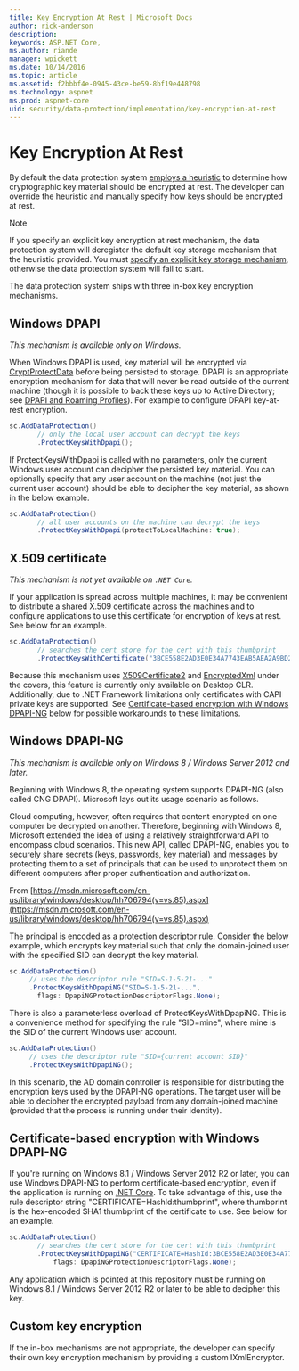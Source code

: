 ```yaml
---
title: Key Encryption At Rest | Microsoft Docs
author: rick-anderson
description: 
keywords: ASP.NET Core,
ms.author: riande
manager: wpickett
ms.date: 10/14/2016
ms.topic: article
ms.assetid: f2bbbf4e-0945-43ce-be59-8bf19e448798
ms.technology: aspnet
ms.prod: aspnet-core
uid: security/data-protection/implementation/key-encryption-at-rest
---
```

# Key Encryption At Rest

<a name=data-protection-implementation-key-encryption-at-rest></a>

By default the data protection system [employs a heuristic](../configuration/default-settings.md#data-protection-default-settings) to determine how cryptographic key material should be encrypted at rest. The developer can override the heuristic and manually specify how keys should be encrypted at rest.

> [!NOTE]
> If you specify an explicit key encryption at rest mechanism, the data protection system will deregister the default key storage mechanism that the heuristic provided. You must [specify an explicit key storage mechanism](key-storage-providers.md#data-protection-implementation-key-storage-providers), otherwise the data protection system will fail to start.

<a name=data-protection-implementation-key-encryption-at-rest-providers></a>

The data protection system ships with three in-box key encryption mechanisms.

## Windows DPAPI

*This mechanism is available only on Windows.*

When Windows DPAPI is used, key material will be encrypted via [CryptProtectData](https://msdn.microsoft.com/en-us/library/windows/desktop/aa380261(v=vs.85).aspx) before being persisted to storage. DPAPI is an appropriate encryption mechanism for data that will never be read outside of the current machine (though it is possible to back these keys up to Active Directory; see [DPAPI and Roaming Profiles](https://support.microsoft.com/en-us/kb/309408/#6)). For example to configure DPAPI key-at-rest encryption.

````csharp
sc.AddDataProtection()
       // only the local user account can decrypt the keys
       .ProtectKeysWithDpapi();
   ````

If ProtectKeysWithDpapi is called with no parameters, only the current Windows user account can decipher the persisted key material. You can optionally specify that any user account on the machine (not just the current user account) should be able to decipher the key material, as shown in the below example.

````csharp
sc.AddDataProtection()
       // all user accounts on the machine can decrypt the keys
       .ProtectKeysWithDpapi(protectToLocalMachine: true);
   ````

## X.509 certificate

*This mechanism is not yet available on `.NET Core`.*

If your application is spread across multiple machines, it may be convenient to distribute a shared X.509 certificate across the machines and to configure applications to use this certificate for encryption of keys at rest. See below for an example.

````csharp
sc.AddDataProtection()
       // searches the cert store for the cert with this thumbprint
       .ProtectKeysWithCertificate("3BCE558E2AD3E0E34A7743EAB5AEA2A9BD2575A0");
   ````

Because this mechanism uses [X509Certificate2](https://msdn.microsoft.com/en-us/library/system.security.cryptography.x509certificates.x509certificate2(v=vs.110).aspx) and [EncryptedXml](https://msdn.microsoft.com/en-us/library/system.security.cryptography.xml.encryptedxml(v=vs.110).aspx) under the covers, this feature is currently only available on Desktop CLR. Additionally, due to .NET Framework limitations only certificates with CAPI private keys are supported. See [Certificate-based encryption with Windows DPAPI-NG](#data-protection-implementation-key-encryption-at-rest-dpapi-ng) below for possible workarounds to these limitations.

<a name=data-protection-implementation-key-encryption-at-rest-dpapi-ng></a>

## Windows DPAPI-NG

*This mechanism is available only on Windows 8 / Windows Server 2012 and later.*

Beginning with Windows 8, the operating system supports DPAPI-NG (also called CNG DPAPI). Microsoft lays out its usage scenario as follows.

   Cloud computing, however, often requires that content encrypted on one computer be decrypted on another. Therefore, beginning with Windows 8, Microsoft extended the idea of using a relatively straightforward API to encompass cloud scenarios. This new API, called DPAPI-NG, enables you to securely share secrets (keys, passwords, key material) and messages by protecting them to a set of principals that can be used to unprotect them on different computers after proper authentication and authorization.

   From [https://msdn.microsoft.com/en-us/library/windows/desktop/hh706794(v=vs.85).aspx](https://msdn.microsoft.com/en-us/library/windows/desktop/hh706794(v=vs.85).aspx)

The principal is encoded as a protection descriptor rule. Consider the below example, which encrypts key material such that only the domain-joined user with the specified SID can decrypt the key material.

````csharp
sc.AddDataProtection()
     // uses the descriptor rule "SID=S-1-5-21-..."
     .ProtectKeysWithDpapiNG("SID=S-1-5-21-...",
       flags: DpapiNGProtectionDescriptorFlags.None);
   ````

There is also a parameterless overload of ProtectKeysWithDpapiNG. This is a convenience method for specifying the rule "SID=mine", where mine is the SID of the current Windows user account.

````csharp
sc.AddDataProtection()
     // uses the descriptor rule "SID={current account SID}"
     .ProtectKeysWithDpapiNG();
   ````

In this scenario, the AD domain controller is responsible for distributing the encryption keys used by the DPAPI-NG operations. The target user will be able to decipher the encrypted payload from any domain-joined machine (provided that the process is running under their identity).

## Certificate-based encryption with Windows DPAPI-NG

If you're running on Windows 8.1 / Windows Server 2012 R2 or later, you can use Windows DPAPI-NG to perform certificate-based encryption, even if the application is running on [.NET Core](https://microsoft.com/net/core). To take advantage of this, use the rule descriptor string "CERTIFICATE=HashId:thumbprint", where thumbprint is the hex-encoded SHA1 thumbprint of the certificate to use. See below for an example.

````csharp
sc.AddDataProtection()
       // searches the cert store for the cert with this thumbprint
       .ProtectKeysWithDpapiNG("CERTIFICATE=HashId:3BCE558E2AD3E0E34A7743EAB5AEA2A9BD2575A0",
           flags: DpapiNGProtectionDescriptorFlags.None);
   ````

Any application which is pointed at this repository must be running on Windows 8.1 / Windows Server 2012 R2 or later to be able to decipher this key.

## Custom key encryption

If the in-box mechanisms are not appropriate, the developer can specify their own key encryption mechanism by providing a custom IXmlEncryptor.
